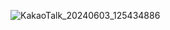 ![KakaoTalk_20240603_125434886](https://github.com/strange-waterdeer/aws_3_tier/assets/170915289/44316ed5-448a-4ac1-8c31-50873af27dc8)
